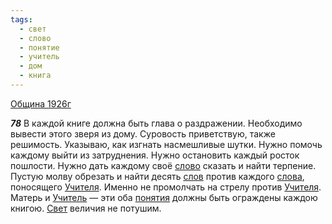 ```yaml
---
tags:
  - свет
  - слово
  - понятие
  - учитель
  - дом
  - книга
---
```


[Община 1926г](https://127.0.0.1:4002/agni/1926)

___78___
В каждой книге должна быть глава о раздражении. Необходимо вывести этого зверя из дому. Суровость приветствую, также решимость. Указываю, как изгнать насмешливые шутки. Нужно помочь каждому выйти из затруднения. Нужно остановить каждый росток пошлости. Нужно дать каждому своё [слово](../../../tags/#слово) сказать и найти терпение. Пустую молву обрезать и найти десять [слов](../../../tags/#слово) против каждого [слова](../../../tags/#слово), поносящего [Учителя](../../../tags/#учитель). Именно не промолчать на стрелу против [Учителя](../../../tags/#учитель). Матерь и [Учитель](../../../tags/#учитель) — эти оба [понятия](../../../tags/#понятие) должны быть ограждены каждою книгою. [Свет](../../../tags/#свет) величия не потушим.   

